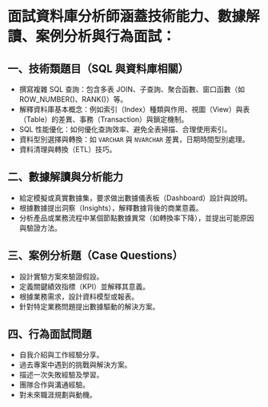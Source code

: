 # 面試資料庫分析師涵蓋技術能力、數據解讀、案例分析與行為面試：

## 一、技術類題目（SQL 與資料庫相關）
- 撰寫複雜 SQL 查詢：包含多表 JOIN、子查詢、聚合函數、窗口函數（如 ROW_NUMBER()、RANK()）等。
- 解釋資料庫基本概念：例如索引（Index）種類與作用、視圖（View）與表（Table）的差異、事務（Transaction）與鎖定機制。
- SQL 性能優化：如何優化查詢效率、避免全表掃描、合理使用索引。
- 資料型別選擇與轉換：如 `VARCHAR` 與 `NVARCHAR` 差異，日期時間型別處理。
- 資料清理與轉換（ETL）技巧。

## 二、數據解讀與分析能力
- 給定模擬或真實數據集，要求做出數據儀表板（Dashboard）設計與說明。
- 根據數據提出洞察（Insights），解釋數據背後的商業意義。
- 分析產品或業務流程中某個節點數據異常（如轉換率下降），並提出可能原因與驗證方法。

## 三、案例分析題（Case Questions）
- 設計實驗方案來驗證假設。
- 定義關鍵績效指標（KPI）並解釋其意義。
- 根據業務需求，設計資料模型或報表。
- 針對特定業務問題提出數據驅動的解決方案。

## 四、行為面試問題
- 自我介紹與工作經驗分享。
- 過去專案中遇到的挑戰與解決方案。
- 描述一次失敗經驗及學習。
- 團隊合作與溝通經驗。
- 對未來職涯規劃與動機。

